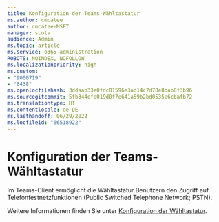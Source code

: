 ```yaml
---
title: Konfiguration der Teams-Wähltastatur
ms.author: cmcatee
author: cmcatee-MSFT
manager: scotv
audience: Admin
ms.topic: article
ms.service: o365-administration
ROBOTS: NOINDEX, NOFOLLOW
ms.localizationpriority: high
ms.custom:
- "9000719"
- "6438"
ms.openlocfilehash: 3ddaab33e0fdc81596e3ad14c7d78e8bab8f3b96
ms.sourcegitcommit: 5fb344efe019d0f7e641a59b2bd0535e6cbafb72
ms.translationtype: HT
ms.contentlocale: de-DE
ms.lasthandoff: 06/29/2022
ms.locfileid: "66518922"
---
```

# <a name="teams-dial-pad-configuration"></a>Konfiguration der Teams-Wähltastatur

Im Teams-Client ermöglicht die Wähltastatur Benutzern den Zugriff auf Telefonfestnetzfunktionen (Public Switched Telephone Network; PSTN).  

Weitere Informationen finden Sie unter [Konfiguration der Wähltastatur](https://docs.microsoft.com/microsoftteams/dial-pad-configuration).

